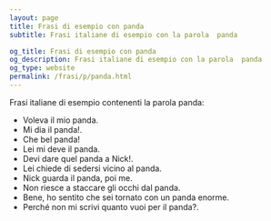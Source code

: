```yaml
---
layout: page
title: Frasi di esempio con panda 
subtitle: Frasi italiane di esempio con la parola  panda

og_title: Frasi di esempio con panda 
og_description: Frasi italiane di esempio con la parola  panda
og_type: website
permalink: /frasi/p/panda.html
---
```


Frasi italiane di esempio contenenti la parola panda:


- Voleva il mio panda.
- Mi dia il panda!.
- Che bel panda!
- Lei mi deve il panda.
- Devi dare quel panda a Nick!.
- Lei chiede di sedersi vicino al panda.
- Nick guarda il panda, poi me.
- Non riesce a staccare gli occhi dal panda.
- Bene, ho sentito che sei tornato con un panda enorme.
- Perché non mi scrivi quanto vuoi per il panda?.
